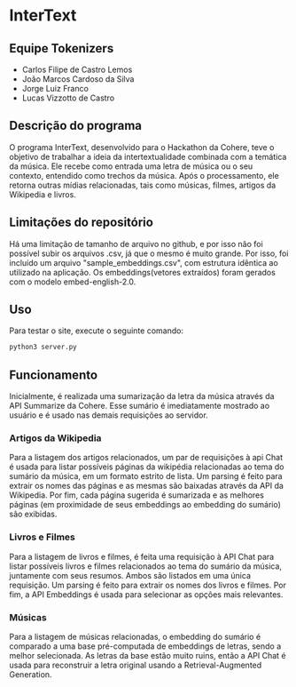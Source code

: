 # InterText

## Equipe Tokenizers

* Carlos Filipe de Castro Lemos
* João Marcos Cardoso da Silva
* Jorge Luiz Franco
* Lucas Vizzotto de Castro

## Descrição do programa

O programa InterText, desenvolvido para o Hackathon da Cohere, teve o objetivo de trabalhar a ideia da intertextualidade combinada com a temática da música. Ele recebe como entrada uma letra de música ou o seu contexto, entendido como trechos da música. Após o processamento, ele retorna outras mídias relacionadas, tais como músicas, filmes, artigos da Wikipedia e livros.

## Limitações do repositório

Há uma limitação de tamanho de arquivo no github, e por isso não foi possível subir os arquivos .csv, já que o mesmo é muito grande. Por isso, foi incluído um arquivo "sample_embeddings.csv", com estrutura idêntica ao utilizado na aplicação. Os embeddings(vetores extraídos) foram gerados com o modelo embed-english-2.0.

## Uso

Para testar o site, execute o seguinte comando:

```bash
python3 server.py
```

## Funcionamento

Inicialmente, é realizada uma sumarização da letra da música através da API Summarize da Cohere. Esse sumário é imediatamente mostrado ao usuário e é usado nas demais requisições ao servidor.

### Artigos da Wikipedia

Para a listagem dos artigos relacionados, um par de requisições à api Chat é usada para listar possíveis páginas da wikipédia relacionadas ao tema do sumário da música, em um formato estrito de lista. Um parsing é feito para extrair os nomes das páginas e as mesmas são baixadas através da API da Wikipedia. Por fim, cada página sugerida é sumarizada e as melhores páginas (em proximidade de seus embeddings ao embedding do sumário) são exibidas.

### Livros e Filmes

Para a listagem de livros e filmes, é feita uma requisição à API Chat para listar possíveis livros e filmes relacionados ao tema do sumário da música, juntamente com seus resumos. Ambos são listados em uma única requisição. Um parsing é feito para extrair os nomes dos livros e filmes. Por fim, a API Embeddings é usada para selecionar as opções mais relevantes.

### Músicas

Para a listagem de músicas relacionadas, o embedding do sumário é comparado a uma base pré-computada de embeddings de letras, sendo a melhor selecionada. As letras da base estão muito ruins, então a API Chat é usada para reconstruir a letra original usando a Retrieval-Augmented Generation.
